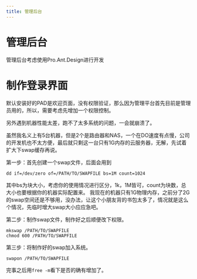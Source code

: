 ```yaml
---
title: 管理后台
---
```


# 管理后台

管理后台考虑使用Pro.Ant.Design进行开发

# 制作登录界面

默认安装好的PAD是欢迎页面，没有权限验证，那么因为管理平台首先目前是管理员用的，所以，需要考虑先增加一个权限控制。

另外遇到机器性能太差，跑不了太多系统的问题，一会就崩溃了。

虽然我名义上有5台机器，但是2个是路由器和NAS，一个在DO速度有点慢，公司的开发机也不太方便，最后就只剩这一台只有1G内存的云服务器，无解，先试着扩大下swap缓存再说。


第一步：首先创建一个swap文件，后面会用到
```shell
dd if=/dev/zero of=/PATH/TO/SWAPFILE bs=1M count=1024 
```
其中bs为块大小，考虑你的使用情况进行区分，1k，1M皆可，count为块数，总大小也要根据你的机器实际配置来。 我现在的机器只有1G物理内存，之前分了2G的swap空间还是不够用，没办法，让这个小朋友背的书包太多了，情况就是这么个情况，先临时增大swap大小应应急吧。

第二步：制作swap文件，制作好之后顺便改下权限。

```shell
mkswap /PATH/TO/SWAPFILE
chmod 600 /PATH/TO/SWAPFILE
```

第三步：将制作好的swap加入系统。

```shell
swapon /PATH/TO/SWAPFILE
```

完事之后用```free -m```看下是否的确有增加了。
